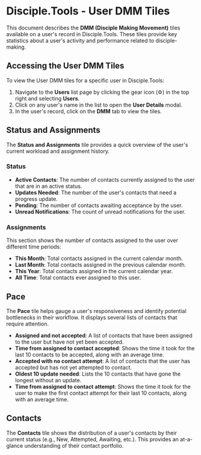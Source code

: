 # Disciple.Tools - User DMM Tiles

This document describes the **DMM (Disciple Making Movement)** tiles available on a user's record in Disciple.Tools. These tiles provide key statistics about a user's activity and performance related to disciple-making.

## Accessing the User DMM Tiles

To view the User DMM tiles for a specific user in Disciple.Tools:

1.  Navigate to the **Users** list page by clicking the gear icon (⚙️) in the top right and selecting **Users**.
2.  Click on any user's name in the list to open the **User Details** modal.
3.  In the user's record, click on the **DMM** tab to view the tiles.

## Status and Assignments

The **Status and Assignments** tile provides a quick overview of the user's current workload and assignment history.

### Status
*   **Active Contacts**: The number of contacts currently assigned to the user that are in an active status.
*   **Updates Needed**: The number of the user's contacts that need a progress update.
*   **Pending**: The number of contacts awaiting acceptance by the user.
*   **Unread Notifications**: The count of unread notifications for the user.

### Assignments
This section shows the number of contacts assigned to the user over different time periods:
*   **This Month**: Total contacts assigned in the current calendar month.
*   **Last Month**: Total contacts assigned in the previous calendar month.
*   **This Year**: Total contacts assigned in the current calendar year.
*   **All Time**: Total contacts ever assigned to this user.

## Pace

The **Pace** tile helps gauge a user's responsiveness and identify potential bottlenecks in their workflow. It displays several lists of contacts that require attention.

*   **Assigned and not accepted**: A list of contacts that have been assigned to the user but have not yet been accepted.
*   **Time from assigned to contact accepted**: Shows the time it took for the last 10 contacts to be accepted, along with an average time.
*   **Accepted with no contact attempt**: A list of contacts that the user has accepted but has not yet attempted to contact.
*   **Oldest 10 update needed**: Lists the 10 contacts that have gone the longest without an update.
*   **Time from assigned to contact attempt**: Shows the time it took for the user to make the first contact attempt for their last 10 contacts, along with an average time.

## Contacts

The **Contacts** tile shows the distribution of a user's contacts by their current status (e.g., New, Attempted, Awaiting, etc.). This provides an at-a-glance understanding of their contact portfolio. 